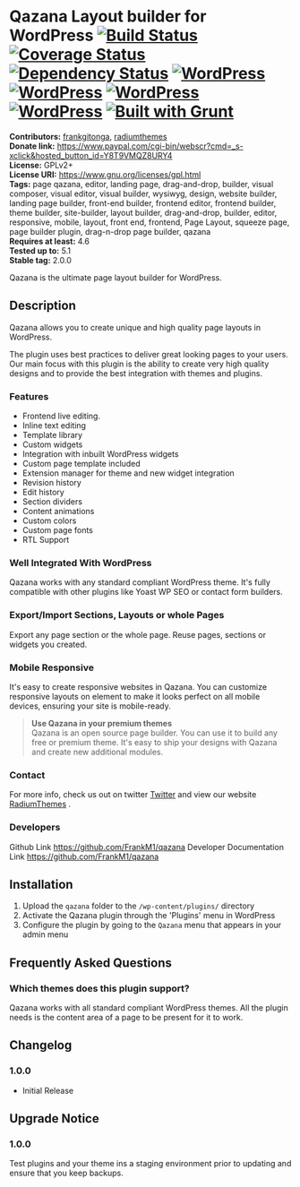 # Qazana Layout builder for WordPress [![Build Status](https://travis-ci.org/frankM1/qazana.svg?branch=master)](https://travis-ci.org/frankM1/qazana) [![Coverage Status](https://coveralls.io/repos/github/frankM1/qazana/badge.svg?branch=master)](https://coveralls.io/github/frankM1/qazana?branch=frankM1/qazana) [![Dependency Status](https://david-dm.org/frankM1/qazana/dev-status.svg)](https://david-dm.org/frankM1/qazana#info=devDependencies) [![WordPress](https://img.shields.io/wordpress/v/qazana.svg?style=flat-square)](https://wordpress.org/plugins/qazana/) [![WordPress](https://img.shields.io/wordpress/plugin/r/qazana.svg?style=flat-square)](https://wordpress.org/plugins/qazana/) [![WordPress](https://img.shields.io/wordpress/plugin/v/qazana.svg?style=flat-square)](https://wordpress.org/plugins/qazana/) [![WordPress](https://img.shields.io/wordpress/plugin/dt/qazana.svg?style=flat-square)](https://wordpress.org/plugins/qazana/) [![Built with Grunt](https://cdn.gruntjs.com/builtwith.svg)](http://gruntjs.com/)


**Contributors:** [frankgitonga](https://profiles.wordpress.org/frankgitonga), [radiumthemes](https://profiles.wordpress.org/radiumthemes)  
**Donate link:** https://www.paypal.com/cgi-bin/webscr?cmd=_s-xclick&hosted_button_id=Y8T9VMQZ8URY4  
**License:** GPLv2+  
**License URI:** https://www.gnu.org/licenses/gpl.html  
**Tags:** page qazana, editor, landing page, drag-and-drop, builder, visual composer, visual editor, visual builder, wysiwyg, design, website builder, landing page builder, front-end builder, frontend editor, frontend builder, theme builder, site-builder, layout builder, drag-and-drop, builder, editor, responsive, mobile, layout, front end, frontend, Page Layout, squeeze page, page builder plugin, drag-n-drop page builder, qazana  
**Requires at least:** 4.6  
**Tested up to:** 5.1  
**Stable tag:** 2.0.0  

Qazana is the ultimate page layout builder for WordPress.

## Description ##

Qazana allows you to create unique and high quality page layouts in WordPress.

The plugin uses best practices to deliver great looking pages to your users. Our main focus with this plugin is the ability to create very high quality designs and to provide the best integration with themes and plugins.

### Features ###
* Frontend live editing.
* Inline text editing
* Template library
* Custom widgets
* Integration with inbuilt WordPress widgets
* Custom page template included
* Extension manager for theme and new widget integration
* Revision history
* Edit history
* Section dividers
* Content animations
* Custom colors
* Custom page fonts
* RTL Support

### Well Integrated With WordPress ###
Qazana works with any standard compliant WordPress theme. It's fully compatible with other plugins like Yoast WP SEO or contact form builders.

### Export/Import Sections, Layouts or whole Pages ###
Export any page section or the whole page. Reuse pages, sections or widgets you created.

### Mobile Responsive ###
It's easy to create responsive websites in Qazana. You can customize responsive layouts on element to make it looks perfect on all mobile devices, ensuring your site is mobile-ready.

> <strong>Use Qazana in your premium themes</strong><br>
> Qazana is an open source page builder. You can use it to build any free or premium theme. It's easy to ship your designs with Qazana and create new additional modules.

### Contact ###
For more info, check us out on twitter <a href="https://twitter.com/RadiumThemes">Twitter</a> and view our website <a href="https://radiumthemes.com">RadiumThemes</a>  .

### Developers ###
Github Link <a href="https://github.com/FrankM1/qazana">https://github.com/FrankM1/qazana</a>
Developer Documentation Link <a href="https://github.com/FrankM1/qazana">https://github.com/FrankM1/qazana</a>

## Installation ##

1. Upload the `qazana` folder to the `/wp-content/plugins/` directory
2. Activate the Qazana plugin through the 'Plugins' menu in WordPress
3. Configure the plugin by going to the `Qazana` menu that appears in your admin menu

## Frequently Asked Questions ##

### Which themes does this plugin support? ###
Qazana works with all standard compliant WordPress themes. All the plugin needs is the content area of a page to be present for it to work.

## Changelog ##

### 1.0.0 ###
* Initial Release

## Upgrade Notice ##
### 1.0.0 ###

Test plugins and your theme ins a staging environment prior to updating and ensure that you keep backups.
